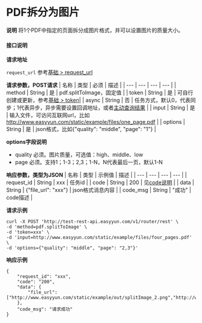# PDF拆分为图片


**说明**
将1个PDF中指定的页面拆分成图片格式，并可以设置图片的质量大小。


#### 接口说明

**请求地址**

`request_url` 参考[基础 > request_url](/api/base.html#request-url)


**请求参数，POST请求**
| 名称 | 类型 | 必须 | 描述 |
| --- | --- | --- | --- |
| method | String | 是 | pdf.splitToImage，固定值 |
| token | String | 是 | 可自行创建或更新，参考[基础 > token](/api/base.html#token)|
| async | String | 否 | 任务方式，默认0，代表同步；1代表异步，异步需要设置回调地址，或者[主动查询结果](/api/pdf.task-result.html) |
| input | String | 是 | 输入文件，可访问互联网url，比如 http://www.easyyun.com/static/example/files/one_page.pdf |
| options | String | 是 | json格式，比如{"quality": "middle", "page": "1"} |

**options字段说明**

- quality 必须。图片质量，可选值：high、middle、low
- page 必须。支持1；1-3；2,3；1-N，N代表最后一页，默认1-N



**响应参数，类型为JSON**
| 名称 | 类型 | 示例值 | 描述 |
| --- | --- | --- | --- |
| request_id | String | xxx | 任务id |
| code | String | 200 | 见[code说明](/api/code.html) |
| data | String | {"file_url": "xxx"} | json格式消息内容 |
| code_msg | String | "成功" | code描述 |

**请求示例**
```shell
curl -X POST 'http://test-rest-api.easyyun.com/v1/router/rest' \
-d 'method=pdf.splitToImage' \
-d 'token=xxx' \
-d 'input=http://www.easyyun.com/static/example/files/four_pages.pdf' \
-d 'options={"quality": "middle", "page": "2,3"}'
```

**响应示例**
```shell
{
	"request_id": "xxx",
	"code": "200",
	"data": {
		"file_url": ["http://www.easyyun.com/static/example/out/splitImage_2.png","http://www.easyyun.com/static/example/out/extract/splitImage_3.png"]
	},
	"code_msg": "请求成功"
}
```
